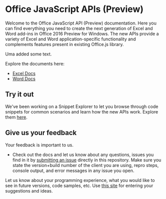 
# Office JavaScript APIs (Preview)

Welcome to the Office JavaScript API (Preview) documentation. Here you can find everything you need to create the next generation of Excel and Word add-ins in Office 2016 Preview for Windows. The new APIs provide a variety of Excel and Word application-specific functionality and complements features present in existing Office.js library.

Uma added some text.

Explore the documents here:

*   [Excel Docs](excel)
*   [Word Docs](word)

## Try it out

We've been working on a Snippet Explorer to let you browse through code snippets for common scenarios and learn how the new APIs work. Explore them [here](https://github.com/OfficeDev/office-js-snippet-explorer).

## Give us your feedback

Your feedback is important to us.

*   Check out the docs and let us know about any questions, issues you find in it by [submitting an issue](https://github.com/OfficeDev/office-js-docs/issues) directly in this repository. Make sure you state the version+build number of the client you are using, repro steps, console output, and error messages in any issue you open.

Let us know about your programming experience, what you would like to see in future versions, code samples, etc. Use [this site](http://officespdev.uservoice.com/) for entering your suggestions and ideas.
